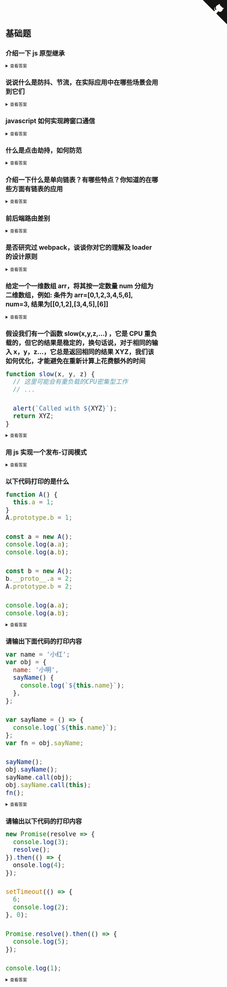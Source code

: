 # 基础题

<a href="https://github.com/Mr-jiangzhiguo/book" class="github-corner" aria-label="View source on GitHub"><svg width="80" height="80" viewBox="0 0 250 250" style="fill:#151513; color:#fff; position: absolute; top: 0; border: 0; right: 0;" aria-hidden="true"><path d="M0,0 L115,115 L130,115 L142,142 L250,250 L250,0 Z"></path><path d="M128.3,109.0 C113.8,99.7 119.0,89.6 119.0,89.6 C122.0,82.7 120.5,78.6 120.5,78.6 C119.2,72.0 123.4,76.3 123.4,76.3 C127.3,80.9 125.5,87.3 125.5,87.3 C122.9,97.6 130.6,101.9 134.4,103.2" fill="currentColor" style="transform-origin: 130px 106px;" class="octo-arm"></path><path d="M115.0,115.0 C114.9,115.1 118.7,116.5 119.8,115.4 L133.7,101.6 C136.9,99.2 139.9,98.4 142.2,98.6 C133.8,88.0 127.5,74.4 143.8,58.0 C148.5,53.4 154.0,51.2 159.7,51.0 C160.3,49.4 163.2,43.6 171.4,40.1 C171.4,40.1 176.1,42.5 178.8,56.2 C183.1,58.6 187.2,61.8 190.9,65.4 C194.5,69.0 197.7,73.2 200.1,77.6 C213.8,80.2 216.3,84.9 216.3,84.9 C212.7,93.1 206.9,96.0 205.4,96.6 C205.1,102.4 203.0,107.8 198.3,112.5 C181.9,128.9 168.3,122.5 157.7,114.1 C157.9,116.9 156.7,120.9 152.7,124.9 L141.0,136.5 C139.8,137.7 141.6,141.9 141.8,141.8 Z" fill="currentColor" class="octo-body"></path></svg></a><style>.github-corner:hover .octo-arm{animation:octocat-wave 560ms ease-in-out}@keyframes octocat-wave{0%,100%{transform:rotate(0)}20%,60%{transform:rotate(-25deg)}40%,80%{transform:rotate(10deg)}}@media (max-width:500px){.github-corner:hover .octo-arm{animation:none}.github-corner .octo-arm{animation:octocat-wave 560ms ease-in-out}}pre{font-size: 24px;line-height: 1.8}</style>

## 介绍一下 js 原型继承

<details>
<summary>查看答案</summary>
<pre><code>
当我们想要从 object 中读取一个缺失的属性时，js 会自动从原型中获取它
举例：
const animal = {
  eats: true,
  sleep: true,
  voice: '',
  bark(){
    console.log(this.voice);
  },
}
const dog = {
  run: true,
  voice: 'wang~~ wang~~',
}
dog.__proto__ = animal;
console.log(dog.run) // true
console.log(dog.eats) // true
console.log(dog.bark()) // wang~~ wang~~
console.log(dog.sleep) // true
总结：
  所有的对象都有一个隐藏的 [[Prototype]] 属性，它可以是另一个对象或者 null。
  可以使用 obj.__proto__ 进行访问。
  [[Prototype]] 引用的对象称为“原型”。
  要读取 obj 属性或者调用一个方法，而且它不存在，那么就会尝试在原型中查找它。
  写/删除直接在对象上进行操作，它们不使用原型（除非属性实际上是一个 setter）。
  我们调用 obj.method()，而且 method 是从原型中获取的，this 仍然会引用 obj。
  方法重视与当前对象一起工作，即使它们是继承的。
扩展：
  构造函数继承、组合继承、寄生继承、寄生组合式继承。
</code></pre>
</details>

## 说说什么是防抖、节流，在实际应用中在哪些场景会用到它们

<details>
<summary>查看答案</summary>
<pre><code>
防抖：
  连续触发的事件（高频），在单位时间T内只执行最后一次，
  若在T内再次触发，则清空定时重新计算。场景：模糊搜索
节流：
  连续触发的事件（高频），在单位时间T内只执行一次。窗口滚动，获取滚动条top
</code></pre>
</details>

## javascript 如何实现跨窗口通信

<details>
<summary>查看答案</summary>
<pre><code>
若子域同源，则可以通过设置document.domain将窗口视为同源站点，进行通信，
  例如本地储存等等方式。
若不同源，我们可以在通过 postMessage(data,targetOrigin) 这个接口，进行跨窗口通信。
</code></pre>
</details>

## 什么是点击劫持，如何防范

<details>
<summary>查看答案</summary>
<pre><code>
点击劫持：
  允许恶意网页以用户的名义点击 “受害站点”。
  通常恶意网页在受害网站链接之上放置一个透明 &lt;iframe&gt; 标签。
防范：
  服务端 header 字段 X-Frame-Options 能够允许或禁止 frame 内页面的显示。

</code></pre>

</details>

## 介绍一下什么是单向链表？有哪些特点？你知道的在哪些方面有链表的应用

<details>
<summary>查看答案</summary>
<pre><code>
链表（Linked list）是一种常见的基础数据结构，是一种线性表，
  但是并不会按线性的顺序储存数据，而是在每一个节点里存到下一个节点的指针（Pointer）。
  由于不必须按顺序储存，链表在插入的时候可以达到 o(1)的复杂度，比另一种线性表顺序表快得多，
  但是查找一个节点或者访问特定编号的节点则需要 o(n)的时间，而顺序表响应的时间复杂度分别是 o(logn)和 o(1)。
特点：
  无需预先分配内存,可以充分利用计算机内存空间，实现灵活的内存动态管理
  插入/删除节点不影响其他节点
  随机访问速度较慢
  增加了结点的指针域，空间开销比较大
单向链表：
  是链表中最简单的一种，它包含两个域，一个信息域和一个指针域。
  这个链接指向列表中的下一个节点，而最后一个节点则指向一个空值。
应用：
  git commit、es6的Iterator、react的fiber算法。
</code></pre>
</details>

## 前后端路由差别

<details>
<summary>查看答案</summary>
<pre><code>
前端路由（spa）纯浏览器行为，是由浏览器控制的（hash、history），
  当打开一个spa页面后，切换路由，浏览器改变地址栏url并通过js展示对应页面（组件）
后端路由，切换路由时，服务端会去匹配并查找对应资源，返回给浏览器并渲染。
</code></pre>
</details>

## 是否研究过 webpack，谈谈你对它的理解及 loader 的设计原则

<details>
<summary>查看答案</summary>
<pre><code>本题相对开放一些。
webpack个人理解：
  webpack是划时代的，比较完美解决了前端模块依赖的问题，任何资源都是js，任何资源都可以在js中声明依赖，
  真正实现了通用的模块化开发。
loader的设计原则：
  单一职责、所有模块都是js模块，webpack 只支持js模块，所有其他类型的模块，
  比如图片，css等，都需要通过对应的loader转成js模块。
  所以在webpack中无论任何类型的资源，本质上都被当成js模块处理。
  所有的loader都是一个管道，可以把一个loader看做是一个数据管道，
  进口是一个字符串，然后经过加工，输出另一个字符串。
</code></pre>
</details>

## 给定一个一维数组 arr，将其按一定数量 num 分组为二维数组，例如: 条件为 arr=[0,1,2,3,4,5,6], num=3, 结果为[[0,1,2],[3,4,5],[6]]

<details>
<summary>查看答案</summary>
<pre><code>
function transform(arr,num){
  const newArr = [];
  for(let i=0,len=arr.length;i < len;i=i+num){
    newArr.push(arr.slice(i,i+num));
  }
  return newArr;
}
</code></pre>
</details>

## 假设我们有一个函数 slow(x,y,z,...) ，它是 CPU 重负载的，但它的结果是稳定的，换句话说，对于相同的输入 x，y，z...，它总是返回相同的结果 XYZ，我们该如何优化，才能避免在重新计算上花费额外的时间

```js
function slow(x, y, z) {
  // 这里可能会有重负载的CPU密集型工作
  // ...

  alert(`Called with ${XYZ}`);
  return XYZ;
}
```

<details>
<summary>查看答案</summary>
<pre><code>
function memo(func){
  const cache = new Map();
  return function(){
    // const key = [...arguments].join(',');
    const key = [].join.call(arguments);
    if(cache.has(key)){
      return cache.get(key);
    }
    const res = func.apply(this, arguments);
    cache.set(key, res);
    return res;
  }
}
memo(slow)(1,2,3);
</code></pre>
</details>

## 用 js 实现一个发布-订阅模式

<details>
<summary>查看答案</summary>
<pre><code>
class Event{
  constructor(){
    this.pool = new Map()
  }
  broadcast(){
    const [key,...rest] = [...arguments];
    if(this.pool.has(key)){
      const func = this.pool.get(key)
      func.apply(this, rest)
    }
  }
  addEventListenering(key, func){
    this.pool.set(key,func)
  }
  removeEventListenering(key){
    this.pool.delete(key)
  }
}
const ev = new Event();
ev.addEventListenering('event1',function(param){
  console.log('发布新值了',param)
})
ev.broadcast('event1',1000); //发布新值了 1000
ev.broadcast('event1',2000); //发布新值了 2000
ev.broadcast('event1',3000); //发布新值了 3000
ev.removeEventListenering('event1');
ev.broadcast('event1',3000);

</code></pre>

</details>

## 以下代码打印的是什么

```js
function A() {
  this.a = 1;
}
A.prototype.b = 1;

const a = new A();
console.log(a.a);
console.log(a.b);

const b = new A();
b.__proto__.a = 2;
A.prototype.b = 2;

console.log(a.a);
console.log(a.b);
```

<details>
<summary>查看答案</summary>
<pre><code>1 1 1 2</code></pre>
</details>

## 请输出下面代码的打印内容

```js
var name = '小红';
var obj = {
  name: '小明',
  sayName() {
    console.log(`${this.name}`);
  },
};

var sayName = () => {
  console.log(`${this.name}`);
};
var fn = obj.sayName;

sayName();
obj.sayName();
sayName.call(obj);
obj.sayName.call(this);
fn();
```

<details>
<summary>查看答案</summary>
<pre><code>小红 小明 小红 小红 小红</code></pre>
</details>

## 请输出以下代码的打印内容

```js
new Promise(resolve => {
  console.log(3);
  resolve();
}).then(() => {
  onsole.log(4);
});

setTimeout(() => {
  6;
  console.log(2);
}, 0);

Promise.resolve().then(() => {
  console.log(5);
});

console.log(1);
```

<details>
<summary>查看答案</summary>
<pre><code>3 1 4 5 2</code></pre>
</details>
